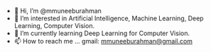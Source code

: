 - 👋 Hi, I’m @mmuneeburahman
- 👀 I’m interested in Artificial Intelligence, Machine Learning, Deep Learning, Computer Vision.
- 🌱 I’m currently learning Deep Learning for Computer Vision.
- 📫 How to reach me ...
  gmail: mmuneeburahman@gmail.com
<!---
mmuneeburahman/mmuneeburahman is a ✨ special ✨ repository because its `README.md` (this file) appears on your GitHub profile.
You can click the Preview link to take a look at your changes.
--->
